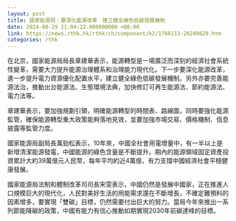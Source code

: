 ```yaml
---
layout: post
title: 國家能源局：要深化能源改革　建立健全綠色低碳發展機制
date: 2024-08-29 11:04:22.000000000 +08:00
link: https://news.rthk.hk/rthk/ch/component/k2/1768113-20240829.htm
categories: rthk
---
```


在北京，國家能源局局長章建華表示，能源轉型是一場廣泛而深刻的經濟社會系統性變革，需要大力提升能源治理體系和治理能力現代化。下一步要深化能源改革，進一步提升電力資源優化配置水平，建立健全綠色低碳發展機制。另外亦要完善能源法治，推動出台能源法、生態環境法典，加快修訂可再生能源法、節約能源法、電力法等。

章建華表示，要加強規劃引領，明確能源轉型的時間表、路線圖，同時要強化能源監管，確保能源轉型重大政策能夠落地見效，並要加強市場交易、價格機制、信息披露等監管力度。

國家能源局副局長萬勁松表示，10年來，中國全社會用電增量中，有一半以上是新增清潔能源發電，中國能源的綠色含量是不斷提升。期內的能源領域固定資產投資累計大約39萬億元人民幣，每年平均約近4萬億，有力支撐中國經濟社會平穩健康發展。

國家能源局法制和體制改革司司長宋雯表示，中國仍然是發展中國家，正在推進人口規模巨大的現代化，人民對美好生活的用能需求還在不斷增長，不確定難預料的因素增多，要實現「雙碳」目標，仍然需要付出巨大的努力。當局今年來推出一系列節能降碳的政策，中國有能力有信心推動如期實現2030年前碳達峰的目標。
